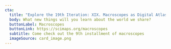```yaml
---
cta:
  title: "Explore the 19th Iteration: XIX. Macroscopes as Digital Atlases"
  body: What new things will you learn about the world we share?
  buttonLabel: Macroscopes
  buttonLink: https://scimaps.org/macroscopes
  subtitle: Come check out the 9th installment of macroscopes
  imageSource: card_image.png
---
```

